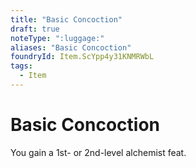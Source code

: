 ```yaml
---
title: "Basic Concoction"
draft: true
noteType: ":luggage:"
aliases: "Basic Concoction"
foundryId: Item.ScYpp4y31KNMRWbL
tags:
  - Item
---
```


# Basic Concoction

You gain a 1st- or 2nd-level alchemist feat.

